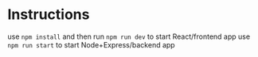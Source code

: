 # Instructions

use `npm install` and then run `npm run dev` to start React/frontend app
use `npm run start` to start Node+Express/backend app